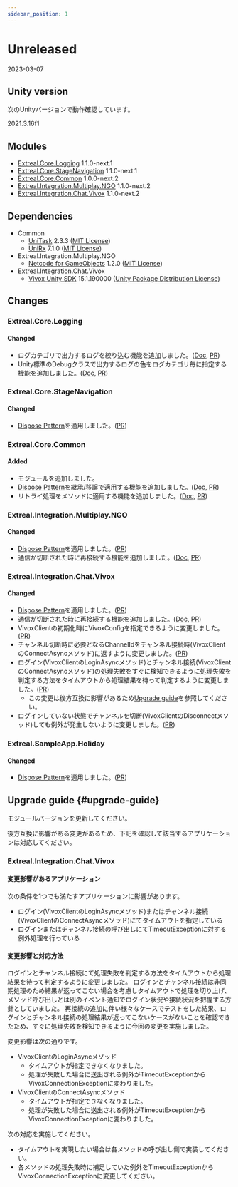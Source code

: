 ```yaml
---
sidebar_position: 1
---
```


# Unreleased

2023-03-07

## Unity version

次のUnityバージョンで動作確認しています。

2021.3.16f1

## Modules

- [Extreal.Core.Logging](https://github.com/extreal-dev/Extreal.Core.Logging) 1.1.0-next.1
- [Extreal.Core.StageNavigation](https://github.com/extreal-dev/Extreal.Core.StageNavigation) 1.1.0-next.1
- [Extreal.Core.Common](https://github.com/extreal-dev/Extreal.Core.Common) 1.0.0-next.2
- [Extreal.Integration.Multiplay.NGO](https://github.com/extreal-dev/Extreal.Integration.Multiplay.NGO) 1.1.0-next.2
- [Extreal.Integration.Chat.Vivox](https://github.com/extreal-dev/Extreal.Integration.Chat.Vivox) 1.1.0-next.2

## Dependencies

- Common
  - [UniTask](https://github.com/Cysharp/UniTask) 2.3.3 ([MIT License](https://github.com/Cysharp/UniTask/blob/master/LICENSE))
  - [UniRx](https://github.com/neuecc/UniRx) 7.1.0 ([MIT License](https://github.com/neuecc/UniRx/blob/master/LICENSE))
- Extreal.Integration.Multiplay.NGO
  - [Netcode for GameObjects](https://github.com/Unity-Technologies/com.unity.netcode.gameobjects) 1.2.0 ([MIT License](https://github.com/Unity-Technologies/com.unity.netcode.gameobjects/blob/develop/LICENSE.md))
- Extreal.Integration.Chat.Vivox
  - [Vivox Unity SDK](https://docs.vivox.com/v5/general/unity/15_1_190000/en-us/Default.htm) 15.1.190000 ([Unity Package Distribution License](https://unity.com/legal/licenses/unity-package-distribution-license))

## Changes

### Extreal.Core.Logging
#### Changed
- ログカテゴリで出力するログを絞り込む機能を追加しました。([Doc](../core/logging.md#core-logging-category), [PR](https://github.com/extreal-dev/Extreal.Core.Logging/pull/20))
- Unity標準のDebugクラスで出力するログの色をログカテゴリ毎に指定する機能を追加しました。([Doc](../core/logging.md#core-logging-category), [PR](https://github.com/extreal-dev/Extreal.Core.Logging/pull/20))

### Extreal.Core.StageNavigation
#### Changed
- [Dispose Pattern](https://learn.microsoft.com/en-us/dotnet/standard/garbage-collection/implementing-dispose)を適用しました。([PR](https://github.com/extreal-dev/Extreal.Core.StageNavigation/pull/18))

### Extreal.Core.Common
#### Added
- モジュールを追加しました。
- [Dispose Pattern](https://learn.microsoft.com/en-us/dotnet/standard/garbage-collection/implementing-dispose)を継承/移譲で適用する機能を追加しました。([Doc](../core/common.md#core-common-dp), [PR](https://github.com/extreal-dev/Extreal.Core.Common/pull/1))
- リトライ処理をメソッドに適用する機能を追加しました。([Doc](../core/common.md#core-common-retry), [PR](https://github.com/extreal-dev/Extreal.Core.Common/pull/4))

### Extreal.Integration.Multiplay.NGO
#### Changed
- [Dispose Pattern](https://learn.microsoft.com/en-us/dotnet/standard/garbage-collection/implementing-dispose)を適用しました。([PR](https://github.com/extreal-dev/Extreal.Integration.Multiplay.NGO/pull/14))
- 通信が切断された時に再接続する機能を追加しました。([Doc](../integration/multiplay.ngo.md#multiplay-ngo-retry), [PR](https://github.com/extreal-dev/Extreal.Integration.Multiplay.NGO/pull/16))

### Extreal.Integration.Chat.Vivox
#### Changed
- [Dispose Pattern](https://learn.microsoft.com/en-us/dotnet/standard/garbage-collection/implementing-dispose)を適用しました。([PR](https://github.com/extreal-dev/Extreal.Integration.Chat.Vivox/pull/13))
- 通信が切断された時に再接続する機能を追加しました。([Doc](../integration/chat.vivox.md#chat-vivox-retry), [PR](https://github.com/extreal-dev/Extreal.Integration.Chat.Vivox/pull/15))
- VivoxClientの初期化時にVivoxConfigを指定できるように変更しました。([PR](https://github.com/extreal-dev/Extreal.Integration.Chat.Vivox/pull/15/commits/403cf5040d1f30acc43f88f4f7fad11128e42193))
- チャンネル切断時に必要となるChannelIdをチャンネル接続時(VivoxClientのConnectAsyncメソッド)に返すように変更しました。([PR](https://github.com/extreal-dev/Extreal.Integration.Chat.Vivox/pull/15/commits/94e5a257ff6bbef9e00153d65abc9ca6916c253c))
- ログイン(VivoxClientのLoginAsyncメソッド)とチャンネル接続(VivoxClientのConnectAsyncメソッド)の処理失敗をすぐに検知できるように処理失敗を判定する方法をタイムアウトから処理結果を待って判定するように変更しました。([PR](https://github.com/extreal-dev/Extreal.Integration.Chat.Vivox/pull/15/commits/a183b44b9573c8080de0fe1df004a4fe1b6c2ad8))
  - この変更は後方互換に影響があるため[Upgrade guide](#upgrade-guide)を参照してください。
- ログインしていない状態でチャンネルを切断(VivoxClientのDisconnectメソッド)しても例外が発生しないように変更しました。([PR](https://github.com/extreal-dev/Extreal.Integration.Chat.Vivox/pull/15/commits/a9147710d6f7ca0d49c7db8e4eca4e92fe6a3388))

### Extreal.SampleApp.Holiday
#### Changed
- [Dispose Pattern](https://learn.microsoft.com/en-us/dotnet/standard/garbage-collection/implementing-dispose)を適用しました。([PR](https://github.com/extreal-dev/Extreal.SampleApp.Holiday/pull/2))

## Upgrade guide {#upgrade-guide}

モジュールバージョンを更新してください。

後方互換に影響がある変更があるため、下記を確認して該当するアプリケーションは対応してください。

### Extreal.Integration.Chat.Vivox

#### 変更影響があるアプリケーション

次の条件を1つでも満たすアプリケーションに影響があります。

- ログイン(VivoxClientのLoginAsyncメソッド)またはチャンネル接続(VivoxClientのConnectAsyncメソッド)にてタイムアウトを指定している
- ログインまたはチャンネル接続の呼び出しにてTimeoutExceptionに対する例外処理を行っている

#### 変更影響と対応方法

ログインとチャンネル接続にて処理失敗を判定する方法をタイムアウトから処理結果を待って判定するように変更しました。
ログインとチャンネル接続は非同期処理のため結果が返ってこない場合を考慮しタイムアウトで処理を切り上げ、メソッド呼び出しとは別のイベント通知でログイン状況や接続状況を把握する方針としていました。
再接続の追加に伴い様々なケースでテストをした結果、ログインとチャンネル接続の処理結果が返ってこないケースがないことを確認できたため、すぐに処理失敗を検知できるように今回の変更を実施しました。

変更影響は次の通りです。
- VivoxClientのLoginAsyncメソッド
  - タイムアウトが指定できなくなりました。
  - 処理が失敗した場合に送出される例外がTimeoutExceptionからVivoxConnectionExceptionに変わりました。
- VivoxClientのConnectAsyncメソッド
  - タイムアウトが指定できなくなりました。
  - 処理が失敗した場合に送出される例外がTimeoutExceptionからVivoxConnectionExceptionに変わりました。

次の対応を実施してください。
- タイムアウトを実現したい場合は各メソッドの呼び出し側で実装してください。
- 各メソッドの処理失敗時に補足していた例外をTimeoutExceptionからVivoxConnectionExceptionに変更してください。
